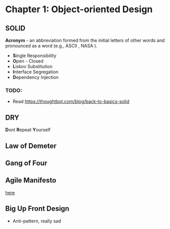 # Chapter 1: Object-oriented Design

## SOLID

**Acronym** - an abbreviation formed from the initial letters of
other words and pronounced as a word (e.g., ASCII , NASA ).

* **S**ingle Responsibility
* **O**pen - Closed
* **L**iskov Substitution
* **I**nterface Segregation
* **D**ependency Injection

### TODO:
- Read https://thoughtbot.com/blog/back-to-basics-solid

## DRY

**D**ont **R**epeat **Y**ourself

## Law of Demeter

## Gang of Four

## Agile Manifesto

[here](http://agilemanifesto.org)

## Big Up Front Design

* Anti-pattern, really sad
